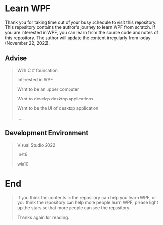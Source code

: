 # Learn WPF
Thank you for taking time out of your busy schedule to visit this repository. This repository contains the author's journey to learn WPF from scratch. If you are interested in WPF, you can learn from the source code and notes of this repository. The author will update the content irregularly from today (November 22, 2022).

## Advise

> With C # foundation
>
> Interested in WPF
>
> Want to be an upper computer
>
> Want to develop desktop applications
>
> Want to be the UI of desktop application
>
> ……

## Development Environment

> Visual Studio 2022
>
> .net6
>
> win10

# End

> If you think the contents in the repository can help you learn WPF, or you think the repository can help more people learn WPF, please light up the stars so that more people can see the repository.
>
> Thanks again for reading.
